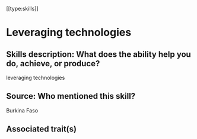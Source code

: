 [[type:skills]]

# Leveraging technologies

## Skills description: What does the ability help you do, achieve, or produce?

leveraging technologies

## Source: Who mentioned this skill?

Burkina Faso

## Associated trait(s)
   


## 
   


##